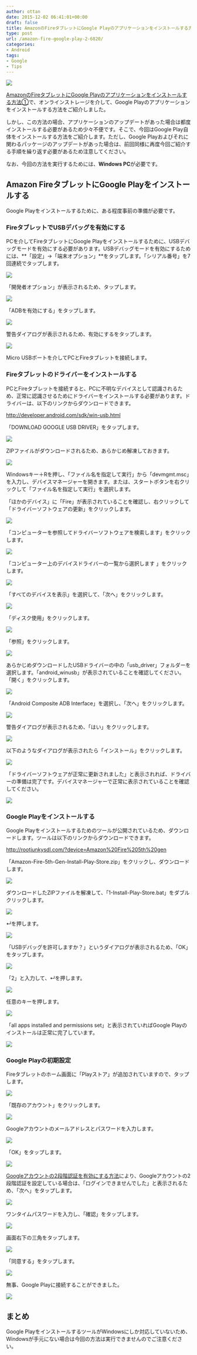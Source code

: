 ```yaml
---
author: ottan
date: 2015-12-02 06:41:01+00:00
draft: false
title: AmazonのFireタブレットにGoogle Playのアプリケーションをインストールする方法②
type: post
url: /amazon-fire-google-play-2-6820/
categories:
- Android
tags:
- Google
- Tips
---
```


![](/images/2015/12/151202-565e897277c1d-1.jpg)






[AmazonのFireタブレットにGoogle Playのアプリケーションをインストールする方法①](https://ottan.xyz/?p=3013)で、オンラインストレージを介して、Google Playのアプリケーションをインストールする方法をご紹介しました。





しかし、この方法の場合、アプリケーションのアップデートがあった場合は都度インストールする必要があるため少々不便です。そこで、今回はGoogle Play自体をインストールする方法をご紹介します。ただし、Google Playおよびそれに関わるパッケージのアップデートがあった場合は、前回同様に再度今回ご紹介する手順を繰り返す必要があるため注意してください。





なお、今回の方法を実行するためには、**Windows PC**が必要です。





## Amazon FireタブレットにGoogle Playをインストールする





Google Playをインストールするために、ある程度事前の準備が必要です。





### FireタブレットでUSBデバッグを有効にする





PCを介してFireタブレットにGoogle Playをインストールするために、USBデバッグモードを有効にする必要があります。USBデバッグモードを有効にするためには、**「設定」→「端末オプション」**をタップします。「シリアル番号」を7回連続でタップします。





![](/images/2015/12/151202-565e89738f322.png)






「開発者オプション」が表示されるため、タップします。





![](/images/2015/12/151202-565e89757264e.png)






「ADBを有効にする」をタップします。





![](/images/2015/12/151202-565e8976a145e.png)






警告ダイアログが表示されるため、有効にするをタップします。





![](/images/2015/12/151202-565e8977db238.png)






Micro USBポートを介してPCとFireタブレットを接続します。





### Fireタブレットのドライバーをインストールする





PCとFireタブレットを接続すると、PCに不明なデバイスとして認識されるため、正常に認識させるためにドライバーをインストールする必要があります。ドライバーは、以下のリンクからダウンロードできます。



http://developer.android.com/sdk/win-usb.html



「DOWNLOAD GOOGLE USB DRIVER」をタップします。





![](/images/2015/12/151202-565e897ab54e1.png)






ZIPファイルがダウンロードされるため、あらかじめ解凍しておきます。





![](/images/2015/12/151202-565e897c76525.png)






Windowsキー＋Rを押し、「ファイル名を指定して実行」から「devmgmt.msc」を入力し、デバイスマネージャーを開きます。または、スタートボタンを右クリックして「ファイル名を指定して実行」を選択します。





「ほかのデバイス」に「Fire」が表示されていることを確認し、右クリックして「ドライバーソフトウェアの更新」をクリックします。






![](/images/2015/12/151202-565e897e054a6.png)






「コンピューターを参照してドライバーソフトウェアを検索します」をクリックします。





![](/images/2015/12/151202-565e8980002b3.png)






「コンピューター上のデバイスドライバーの一覧から選択します
」をクリックします。





![](/images/2015/12/151202-565e8981bd239.png)






「すべてのデバイスを表示」を選択して、「次へ」をクリックします。





![](/images/2015/12/151202-565e89835d325.png)






「ディスク使用」をクリックします。





![](/images/2015/12/151202-565e898539504.png)






「参照」をクリックします。





![](/images/2015/12/151202-565e8986dda02.png)






あらかじめダウンロードしたUSBドライバーの中の「usb_driver」フォルダーを選択します。「android_winusb」が表示されていることを確認してください。「開く」をクリックします。





![](/images/2015/12/151202-565e898826094.png)






「Android Composite ADB Interface」を選択し、「次へ」をクリックします。





![](/images/2015/12/151202-565e89896dd12.png)






警告ダイアログが表示されるため、「はい」をクリックします。





![](/images/2015/12/151202-565e898ad97ce.png)






以下のようなダイアログが表示されたら「インストール」をクリックします。





![](/images/2015/12/151202-565e898c18603.png)






「ドライバーソフトウェアが正常に更新されました」と表示されれば、ドライバーの準備は完了です。デバイスマネージャーで正常に表示されていることを確認してください。





![](/images/2015/12/151202-565e898d47be4.png)






### Google Playをインストールする





Google Playをインストールするためのツールが公開されているため、ダウンロードします。ツールは以下のリンクからダウンロードできます。



http://rootjunkysdl.com/?device=Amazon%20Fire%205th%20gen



「Amazon-Fire-5th-Gen-Install-Play-Store.zip」をクリックし、ダウンロードします。





![](/images/2015/12/151202-565e928390591.png)






ダウンロードしたZIPファイルを解凍して、「1-Install-Play-Store.bat」をダブルクリックします。





![](/images/2015/12/151202-565e898e94299.png)






↵を押します。





![](/images/2015/12/151202-565e899024989.png)






「USBデバッグを許可しますか？」というダイアログが表示されるため、「OK」をタップします。





![](/images/2015/12/151202-565e89793dabc.png)







「2」と入力して、↵を押します。





![](/images/2015/12/151202-565e899157230.png)






任意のキーを押します。





![](/images/2015/12/151202-565e8992825a3.png)






「all apps installed and permissions set」と表示されていればGoogle Playのインストールは正常に完了しています。





![](/images/2015/12/151202-565e8993ca9f6.png)






### Google Playの初期設定





Fireタブレットのホーム画面に「Playストア」が追加されていますので、タップします。





![](/images/2015/12/151202-565e899591fce.png)






「既存のアカウント」をクリックします。





![](/images/2015/12/151202-565e8997c1d86.png)






Googleアカウントのメールアドレスとパスワードを入力します。





![](/images/2015/12/151202-565e8998f2ad6.png)






「OK」をタップします。





![](/images/2015/12/151202-565e899a34021.png)






[Googleアカウントの2段階認証を有効にする方法](https://ottan.xyz/google-two-step-authentication-890/)により、Googleアカウントの2段階認証を設定している場合は、「ログインできませんでした」と表示されるため、「次へ」をタップします。





![](/images/2015/12/151202-565e899b693c0.png)






ワンタイムパスワードを入力し、「確認」をタップします。





![](/images/2015/12/151202-565e899ca8b70.png)






画面右下の三角をタップします。





![](/images/2015/12/151202-565e899de5c0e.png)






「同意する」をタップします。





![](/images/2015/12/151202-565e89a02dec5.png)






無事、Google Playに接続することができました。





![](/images/2015/12/151202-565e89a1a7827.png)






## まとめ





Google PlayをインストールするツールがWindowsにしか対応していないため、Windowsが手元にない場合は今回の方法は実行できませんのでご注意ください。
